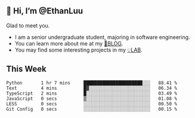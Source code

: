 ## 👋 Hi, I’m @EthanLuu

Glad to meet you.

- I am a senior undergraduate student, majoring in software engineering.
- You can learn more about me at my [📝BLOG](https://blog.ethanloo.cn).
- You may find some interesting projects in my [💡LAB](https://lab.ethanloo.cn).

## This Week
<!--START_SECTION:waka-->

```text
Python       1 hr 7 mins     ██████████████████████░░░   88.41 %
Text         4 mins          █▓░░░░░░░░░░░░░░░░░░░░░░░   06.34 %
TypeScript   2 mins          █░░░░░░░░░░░░░░░░░░░░░░░░   03.49 %
JavaScript   0 secs          ▒░░░░░░░░░░░░░░░░░░░░░░░░   01.08 %
LESS         0 secs          ░░░░░░░░░░░░░░░░░░░░░░░░░   00.50 %
Git Config   0 secs          ░░░░░░░░░░░░░░░░░░░░░░░░░   00.15 %
```

<!--END_SECTION:waka-->
